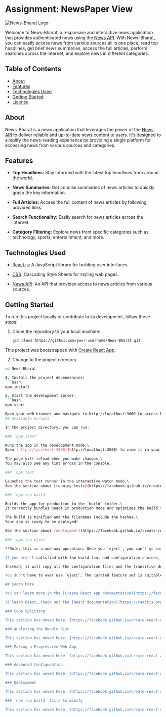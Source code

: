 # Assignment: NewsPaper View


![News-Bharat Logo](link-to-logo.png)

Welcome to News-Bharat, a responsive and interactive news application that provides authenticated news using the [News API](https://newsapi.org/). With News-Bharat, you can easily access news from various sources all in one place, read top headlines, get brief news summaries, access the full articles, perform searches across the internet, and explore news in different categories.

## Table of Contents
- [About](#about)
- [Features](#features)
- [Technologies Used](#technologies-used)
- [Getting Started](#getting-started)
- [License](#license)

## About

News-Bharat is a news application that leverages the power of the [News API](https://newsapi.org/) to deliver reliable and up-to-date news content to users. It's designed to simplify the news-reading experience by providing a single platform for accessing news from various sources and categories.

## Features

- **Top Headlines:** Stay informed with the latest top headlines from around the world.

- **News Summaries:** Get concise summaries of news articles to quickly grasp the key information.

- **Full Articles:** Access the full content of news articles by following provided links.

- **Search Functionality:** Easily search for news articles across the internet.

- **Category Filtering:** Explore news from specific categories such as technology, sports, entertainment, and more.

## Technologies Used

- [React.js](https://reactjs.org/): A JavaScript library for building user interfaces.

- [CSS](https://developer.mozilla.org/en-US/docs/Web/CSS): Cascading Style Sheets for styling web pages.

- [News API](https://newsapi.org/): An API that provides access to news articles from various sources.

## Getting Started

To run this project locally or contribute to its development, follow these steps:

1. Clone the repository to your local machine:

   ```bash
   git clone https://github.com/your-username/News-Bharat.git

This project was bootstrapped with [Create React App](https://github.com/facebook/create-react-app).

2. Change to the project directory:
```bash
cd News-Bharat

4. Install the project dependencies:
```bash
npm install

5. Start the development server:
```bash
npm start

Open your web browser and navigate to http://localhost:3000 to access News-Bharat.
## Available Scripts

In the project directory, you can run:

### `npm start`

Runs the app in the development mode.\
Open [http://localhost:3000](http://localhost:3000) to view it in your browser.

The page will reload when you make changes.\
You may also see any lint errors in the console.

### `npm test`

Launches the test runner in the interactive watch mode.\
See the section about [running tests](https://facebook.github.io/create-react-app/docs/running-tests) for more information.

### `npm run build`

Builds the app for production to the `build` folder.\
It correctly bundles React in production mode and optimizes the build for the best performance.

The build is minified and the filenames include the hashes.\
Your app is ready to be deployed!

See the section about [deployment](https://facebook.github.io/create-react-app/docs/deployment) for more information.

### `npm run eject`

**Note: this is a one-way operation. Once you `eject`, you can't go back!**

If you aren't satisfied with the build tool and configuration choices, you can `eject` at any time. This command will remove the single build dependency from your project.

Instead, it will copy all the configuration files and the transitive dependencies (webpack, Babel, ESLint, etc) right into your project so you have full control over them. All of the commands except `eject` will still work, but they will point to the copied scripts so you can tweak them. At this point you're on your own.

You don't have to ever use `eject`. The curated feature set is suitable for small and middle deployments, and you shouldn't feel obligated to use this feature. However we understand that this tool wouldn't be useful if you couldn't customize it when you are ready for it.

## Learn More

You can learn more in the [Create React App documentation](https://facebook.github.io/create-react-app/docs/getting-started).

To learn React, check out the [React documentation](https://reactjs.org/).

### Code Splitting

This section has moved here: [https://facebook.github.io/create-react-app/docs/code-splitting](https://facebook.github.io/create-react-app/docs/code-splitting)

### Analyzing the Bundle Size

This section has moved here: [https://facebook.github.io/create-react-app/docs/analyzing-the-bundle-size](https://facebook.github.io/create-react-app/docs/analyzing-the-bundle-size)

### Making a Progressive Web App

This section has moved here: [https://facebook.github.io/create-react-app/docs/making-a-progressive-web-app](https://facebook.github.io/create-react-app/docs/making-a-progressive-web-app)

### Advanced Configuration

This section has moved here: [https://facebook.github.io/create-react-app/docs/advanced-configuration](https://facebook.github.io/create-react-app/docs/advanced-configuration)

### Deployment

This section has moved here: [https://facebook.github.io/create-react-app/docs/deployment](https://facebook.github.io/create-react-app/docs/deployment)

### `npm run build` fails to minify

This section has moved here: [https://facebook.github.io/create-react-app/docs/troubleshooting#npm-run-build-fails-to-minify](https://facebook.github.io/create-react-app/docs/troubleshooting#npm-run-build-fails-to-minify)
